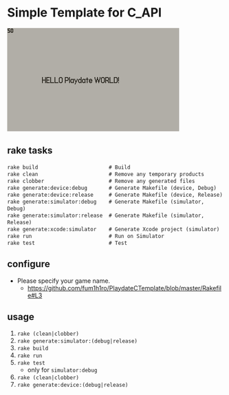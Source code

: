 # Simple Template for C_API

![sample](can_delete/record_sample.gif)


## rake tasks

```
rake build                       # Build
rake clean                       # Remove any temporary products
rake clobber                     # Remove any generated files
rake generate:device:debug       # Generate Makefile (device, Debug)
rake generate:device:release     # Generate Makefile (device, Release)
rake generate:simulator:debug    # Generate Makefile (simulator, Debug)
rake generate:simulator:release  # Generate Makefile (simulator, Release)
rake generate:xcode:simulator    # Generate Xcode project (simulator)
rake run                         # Run on Simulator
rake test                        # Test
```


## configure

- Please specify your game name.
    - https://github.com/fum1h1ro/PlaydateCTemplate/blob/master/Rakefile#L3


## usage

1. `rake (clean|clobber)`
2. `rake generate:simulator:(debug|release)`
3. `rake build`
4. `rake run`
5. `rake test`
    - only for `simulator:debug`
5. `rake (clean|clobber)`
6. `rake generate:device:(debug|release)`

